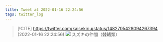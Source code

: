 ```yaml
---
title: Tweet at 2022-01-16 22:24:56
tags: twitter_log
---
```


> [!CITE] https://twitter.com/kaisekiriu/status/1482705428094267394 (2022-01-16 22:24:56)
> ![](https://twitter.com/kaisekiriu/status/1482705428094267394)
> スズキの仲間（棘鰭類）
